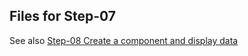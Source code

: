 ## Files for Step-07

See also [Step-08 Create a component and display data](https://github.com/spmka/training/wiki/Step-08-Create-a-component-and-display-data)
